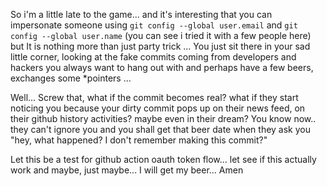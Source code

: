 So i'm a little late to the game... and it's interesting that you can impersonate someone using `git config --global user.email` and  `git config --global user.name` (you can see i tried it with a few people here) but It is nothing more than just party trick ... You just sit there in your sad little corner, looking at the fake commits coming from developers and hackers you always want to hang out with and perhaps have a few beers, exchanges some *pointers ...

Well... Screw that, what if the commit becomes real? what if they start noticing you because your dirty commit pops up on their news feed, on their github history activities? maybe even in their dream? You know now.. they can't ignore you and you shall get that beer date when they ask you "hey, what happened? I don't remember making this commit?"

Let this be a test for github action oauth token flow... let see if this actually work and maybe, just maybe... I will get my beer... Amen
